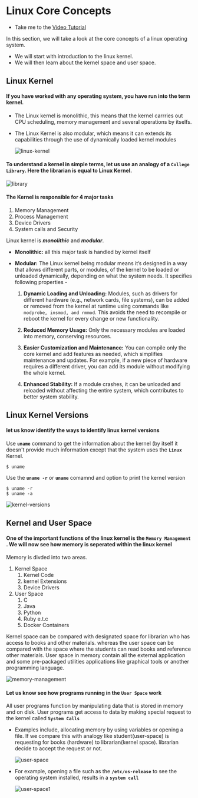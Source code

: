 # Linux Core Concepts

- Take me to the [Video Tutorial](https://kodekloud.com/topic/linux-kernel/)

In this section, we will take a look at the core concepts of a linux operating system.
- We will start with introduction to the linux kernel.
- We will then learn about the kernel space and user space.

## Linux Kernel

#### If you have worked with any operating system, you have run into the term kernel. 

- The Linux kernel is monolithic, this means that the kernel carrries out CPU scheduling, memory management and several operations by itselfs. 
- The Linux Kernel is also modular, which means it can extends its capabilities through the use of dynamically loaded kernel modules

  ![linux-kernel](../../images/linux-kernel.PNG)

#### To understand a kernel in simple terms, let us use an analogy of a **`College Library`**. Here the librarian is equal to Linux Kernel.

![library](../../images/library.PNG)

#### The Kernel is responsible for 4 major tasks

1. Memory Management
1. Process Management
1. Device Drivers
1. System calls and Security

Linux kernel is _**monolithic**_ and **_modular_**.

- **Monolithic:** all this major task is handled by kernel itself
- **Modular:** The Linux kernel being modular means it’s designed in a way that allows different parts, or modules, of the kernel to be loaded or unloaded dynamically, depending on what the system needs. It specifies following properties -

  1. **Dynamic Loading and Unloading:** Modules, such as drivers for different hardware (e.g., network cards, file systems), can be added or removed from the kernel at runtime using commands like `modprobe, insmod, and rmmod`. This avoids the need to recompile or reboot the kernel for every change or new functionality.

  2. **Reduced Memory Usage:** Only the necessary modules are loaded into memory, conserving resources. 

  3. **Easier Customization and Maintenance:** You can compile only the core kernel and add features as needed, which simplifies maintenance and updates. For example, if a new piece of hardware requires a different driver, you can add its module without modifying the whole kernel.

  4. **Enhanced Stability:** If a module crashes, it can be unloaded and reloaded without affecting the entire system, which contributes to better system stability.

## Linux Kernel Versions

#### let us know identify the ways to identify linux kernel versions

Use **`uname`** command to get the information about the kernel (by itself it doesn't provide much information except that the system uses the **`Linux`** Kernel.
```
$ uname
```

Use the **`uname -r`** or **`uname`** comamnd and option to print the kernel version
```
$ uname -r
$ uname -a
```
   ![kernel-versions](../../images/kernel-versions.PNG)

## Kernel and User Space

#### One of the important functions of the linux kernel is the **`Memory Management`** . We will now see how memory is seperated within the linux kernel

Memory is divded into two areas.
1. Kernel Space
   1. Kernel Code
   1. kernel Extensions
   1. Device Drivers
1. User Space
   1. C
   1. Java
   1. Python
   1. Ruby e.t.c
   1. Docker Containers

Kernel space can be compared with designated space for librarian who has access to books and other materials.
whereas the user space can be compared with the space where the students can read books and reference other materials. User space in memory contain all the external application and some pre-packaged utilities applications like graphical tools or another programming language. 

![memory-management](../../images/memory-management.PNG)

#### Let us know see how programs running in the `User Space` work

All user programs function by manipulating data that is stored in memory and on disk. User programs get access to data by making special request to the kernel called **`System Calls`**
- Examples include, allocating memory by using variables or opening a file. If we compare this with analogy like student(user-space) is requesting for books (hardware) to librarian(kernel space). librarian decide to accept the request or not.


  ![user-space](../../images/user-space.PNG)

- For example, opening a file such as the **`/etc/os-release`** to see the operating system installed, results in a **`system call`**

  ![user-space1](../../images/user-space1.PNG)


